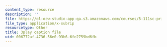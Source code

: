 ```yaml
---
content_type: resource
description: ''
file: https://ol-ocw-studio-app-qa.s3.amazonaws.com/courses/5-111sc-principles-of-chemical-science-fall-2014/006772af473656e093b66fe2759bd6fb_JBgbUI3pxV0.vtt
file_type: application/x-subrip
resourcetype: Other
title: 3play caption file
uid: 006772af-4736-56e0-93b6-6fe2759bd6fb
---
```


